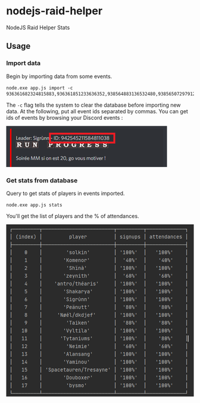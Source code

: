 # nodejs-raid-helper
NodeJS Raid Helper Stats

## Usage
### Import data
Begin by importing data from some events.
```
node.exe app.js import -c 936361682324815883,936361851233636352,938564883136532480,938565072979120148,938716702840090686
```
The `-c` flag tells the system to clear the database before importing new data.
At the following, put all event ids separated by commas. You can get ids of events by browsing  your Discord events :

![IDs examples](https://github.com/doubotis/nodejs-raid-helper/blob/main/images/eventids.png?raw=true)

### Get stats from database
Query to get stats of players in events imported.
```
node.exe app.js stats
```
You'll get the list of players and the % of attendances.

![IDs examples](https://github.com/doubotis/nodejs-raid-helper/blob/main/images/dashboard-signups.png?raw=true)
